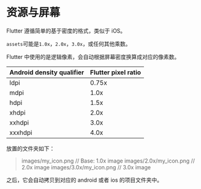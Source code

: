 # 资源与屏幕

Flutter 遵循简单的基于密度的格式，类似于 iOS。

`assets`可能是`1.0x`，`2.0x`，`3.0x`，或任何其他乘数。

Flutter 中使用的是逻辑像素，会自动根据屏幕密度换算成对应的像素数。

| Android density qualifier | Flutter pixel ratio |
|---------------------------------|-------------------------|
| ldpi | 0.75x |
| mdpi | 1.0x |
| hdpi | 1.5x |
| xhdpi | 2.0x |
| xxhdpi | 3.0x |
| xxxhdpi | 4.0x |

放置的文件夹如下：

> images/my_icon.png // Base: 1.0x image
> images/2.0x/my_icon.png // 2.0x image
> images/3.0x/my_icon.png // 3.0x image

之后，它会自动拷贝到对应的 android 或者 ios 的项目文件夹中。